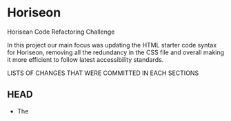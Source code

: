 # Horiseon

Horisean Code Refactoring Challenge

In this project our main focus was updating the HTML starter code syntax for Horiseon, removing all the redundancy in the CSS file and overall making it more efficient to follow latest accessibility standards. 



LISTS OF CHANGES THAT WERE COMMITTED IN EACH SECTIONS

## HEAD
* The <title> was changed to Horisean from just website.


## HEADER
* Changed the parent <div> to <header> in HTML
* changed the child <div> to <nav> in HTML and CSS
* Ensured that all <a> tags are working properly in HTML
* Formatted Document for proper spacing and indentation
* Added proper comments to define where all the Header style starts and ends in CSS


## HERO
* Changed the <div> to <section> in HTML
* Added proper comments to define where all the Hero style starts and ends in CSS

## MAIN CONTENT
* Changed the <div> to <section> in HTML
* Ensured that all <a> tags are working properly in HTML by adding proper id and class
* Added alt attributes to each img
* Ensure that all css style selectors are in cascading order
* Added proper comments to define where all the Header style starts and ends in CSS
* Removed all the redundancy in the CSS file for better efficiency

## BENEFITS CONTENT
* Changed the <div> to <section> in HTML
* Added alt attributes to each img
* Ensure that all css style selectors are in cascading order
* Added proper comments to define where all the Header style starts and ends in CSS
* Removed all the redundancy in the CSS file for better efficiency

## FOOTER
* Changed the <div> to <footer> in HTML
* Added proper comments to define where all the Header style starts and ends in CSS


Our codebase should now be optimized for search engines and follow latest accessibility standards. 













